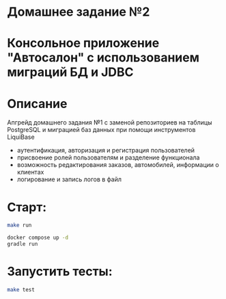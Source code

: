 # Домашнее задание №2
# Консольное приложение "Автосалон" с использованием миграций БД и JDBC
# Описание
Апгрейд домашнего задания №1 с заменой репозиториев на таблицы PostgreSQL и миграцией баз данных при
помощи инструментов LiquiBase

- аутентификация, авторизация и регистрация пользователей
- присвоение ролей пользователям и разделение функционала
- возможность редактирования заказов, автомобилей, информации о клиентах
- логирование и запись логов в файл

# Старт:
```sh
make run
```

```sh
docker compose up -d
gradle run
```

# Запустить тесты:
```sh
make test
```
